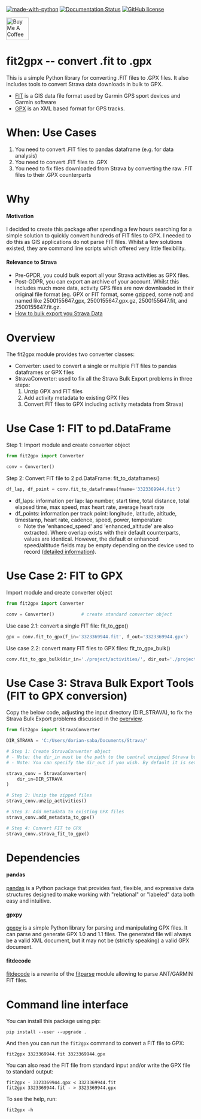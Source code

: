 [![made-with-python](https://img.shields.io/badge/Made%20with-Python-1f425f.svg)](https://www.python.org/) [![Documentation Status](https://readthedocs.org/projects/fit2gpx/badge/?version=latest)](https://fit2gpx.readthedocs.io/en/latest/?badge=latest) [![GitHub license](https://img.shields.io/badge/License-GPLv3-blue.svg)](https://www.gnu.org/licenses/gpl-3.0)

<a href="https://www.buymeacoffee.com/doriansaba" target="_blank"><img src="https://www.buymeacoffee.com/assets/img/guidelines/download-assets-sm-3.svg" alt="Buy Me A Coffee" style="height: 60px" ></a>


# fit2gpx -- convert .fit to .gpx
This is a simple Python library for converting .FIT files to .GPX files. It also includes tools to convert Strava data downloads in bulk to GPX.
- [FIT](https://developer.garmin.com/fit/overview/) is a GIS data file format used by Garmin GPS sport devices and Garmin software
- [GPX](https://docs.fileformat.com/gis/gpx/) is an XML based format for GPS tracks.

# When: Use Cases
1. You need to convert .FIT files to pandas dataframe (e.g. for data analysis)
2. You need to convert .FIT files to .GPX
3. You need to fix files downloaded from Strava by converting the raw .FIT files to their .GPX counterparts

# Why
#### Motivation
I decided to create this package after spending a few hours searching for a simple solution to quickly convert hundreds of FIT files to GPX. I needed to do this as GIS applications do not parse FIT files. Whilst a few solutions existed, they are command line scripts which offered very little flexibility.

#### Relevance to Strava
- Pre-GPDR, you could bulk export all your Strava activities as GPX files.
- Post-GDPR, you can export an archive of your account. Whilst this includes much more data, activity GPS files are now downloaded in their original file format (eg. GPX or FIT format, some gzipped, some not) and named like 2500155647.gpx, 2500155647.gpx.gz, 2500155647.fit,  and 2500155647.fit.gz.
- [How to bulk export you Strava Data](https://support.strava.com/hc/en-us/articles/216918437-Exporting-your-Data-and-Bulk-Export#Bulk)

# Overview
The fit2gpx module provides two converter classes:
- Converter: used to convert a single or multiple FIT files to pandas dataframes or GPX files
- StravaConverter: used to fix all the Strava Bulk Export problems in three steps:
    1. Unzip GPX and FIT files
    2. Add activity metadata to existing GPX files
    3. Convert FIT files to GPX including activity metadata from Strava)

# Use Case 1: FIT to pd.DataFrame
Step 1: Import module and create converter object
```python
from fit2gpx import Converter

conv = Converter()
```
Step 2: Convert FIT file to 2 pd.DataFrame: fit_to_dataframes()
```python
df_lap, df_point = conv.fit_to_dataframes(fname='3323369944.fit')
```
- df_laps: information per lap: lap number, start time, total distance, total elapsed time, max speed, max heart rate, average heart rate
- df_points: information per track point: longitude, latitude, altitude, timestamp, heart rate, cadence, speed, power, temperature
  - Note the 'enhanced_speed' and 'enhanced_altitude' are also extracted. Where overlap exists with their default counterparts, values are identical. However, the default or enhanced speed/altitude fields may be empty  depending on the device used to record ([detailed information](https://pkg.go.dev/github.com/tormoder/fit#RecordMsg)).


# Use Case 2: FIT to GPX
Import module and create converter object
```python
from fit2gpx import Converter

conv = Converter()          # create standard converter object
```
Use case 2.1: convert a single FIT file: fit_to_gpx()
```python
gpx = conv.fit_to_gpx(f_in='3323369944.fit', f_out='3323369944.gpx')
```

Use case 2.2: convert many FIT files to GPX files: fit_to_gpx_bulk()
```python
conv.fit_to_gpx_bulk(dir_in='./project/activities/', dir_out='./project/activities_convert/')
```

# Use Case 3: Strava Bulk Export Tools (FIT to GPX conversion)
Copy the below code, adjusting the input directory (DIR_STRAVA), to fix the Strava Bulk Export problems discussed in the [overview](#Overview).
```python
from fit2gpx import StravaConverter

DIR_STRAVA = 'C:/Users/dorian-saba/Documents/Strava/'

# Step 1: Create StravaConverter object
# - Note: the dir_in must be the path to the central unzipped Strava bulk export folder
# - Note: You can specify the dir_out if you wish. By default it is set to 'activities_gpx', which will be created in main Strava folder specified.

strava_conv = StravaConverter(
    dir_in=DIR_STRAVA
)

# Step 2: Unzip the zipped files
strava_conv.unzip_activities()

# Step 3: Add metadata to existing GPX files
strava_conv.add_metadata_to_gpx()

# Step 4: Convert FIT to GPX
strava_conv.strava_fit_to_gpx()
```

# Dependencies
#### pandas
[pandas](https://github.com/pandas-dev/pandas) is a Python package that provides fast, flexible, and expressive data structures designed to make working with "relational" or "labeled" data both easy and intuitive.
#### gpxpy
[gpxpy](https://github.com/tkrajina/gpxpy) is a simple Python library for parsing and manipulating GPX files. It can parse and generate GPX 1.0 and 1.1 files. The generated file will always be a valid XML document, but it may not be (strictly speaking) a valid GPX document.
#### fitdecode
[fitdecode](https://github.com/polyvertex/fitdecode) is a rewrite of the [fitparse](https://github.com/dtcooper/python-fitparse) module allowing to parse ANT/GARMIN FIT files.

# Command line interface

You can install this package using pip:

```shell
pip install --user --upgrade .
```

And then you can run the `fit2gpx` command to convert a FIT file to GPX:

```shell
fit2gpx 3323369944.fit 3323369944.gpx
```

You can also read the FIT file from standard input and/or write the GPX file to
standard output:

```shell
fit2gpx - 3323369944.gpx < 3323369944.fit
fit2gpx 3323369944.fit - > 3323369944.gpx
```

To see the help, run:

```shell
fit2gpx -h
```
